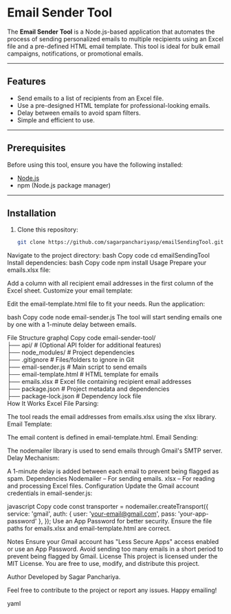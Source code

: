 # Email Sender Tool

The **Email Sender Tool** is a Node.js-based application that automates the process of sending personalized emails to multiple recipients using an Excel file and a pre-defined HTML email template. This tool is ideal for bulk email campaigns, notifications, or promotional emails.

---

## Features
- Send emails to a list of recipients from an Excel file.
- Use a pre-designed HTML template for professional-looking emails.
- Delay between emails to avoid spam filters.
- Simple and efficient to use.

---

## Prerequisites
Before using this tool, ensure you have the following installed:
- [Node.js](https://nodejs.org/)
- npm (Node.js package manager)

---

## Installation
1. Clone this repository:
   ```bash
   git clone https://github.com/sagarpanchariyasp/emailSendingTool.git
Navigate to the project directory:
bash
Copy code
cd emailSendingTool
Install dependencies:
bash
Copy code
npm install
Usage
Prepare your emails.xlsx file:

Add a column with all recipient email addresses in the first column of the Excel sheet.
Customize your email template:

Edit the email-template.html file to fit your needs.
Run the application:

bash
Copy code
node email-sender.js
The tool will start sending emails one by one with a 1-minute delay between emails.

File Structure
graphql
Copy code
email-sender-tool/ </br>
├── api/                 # (Optional API folder for additional features) </br>
├── node_modules/        # Project dependencies </br>
├── .gitignore           # Files/folders to ignore in Git </br>
├── email-sender.js      # Main script to send emails </br>
├── email-template.html  # HTML template for emails </br>
├── emails.xlsx          # Excel file containing recipient email addresses </br>
├── package.json         # Project metadata and dependencies </br>
├── package-lock.json    # Dependency lock file </br>
How It Works
Excel File Parsing:

The tool reads the email addresses from emails.xlsx using the xlsx library.
Email Template:

The email content is defined in email-template.html.
Email Sending:

The nodemailer library is used to send emails through Gmail's SMTP server.
Delay Mechanism:

A 1-minute delay is added between each email to prevent being flagged as spam.
Dependencies
Nodemailer – For sending emails.
xlsx – For reading and processing Excel files.
Configuration
Update the Gmail account credentials in email-sender.js:

javascript
Copy code
const transporter = nodemailer.createTransport({
  service: 'gmail',
  auth: {
    user: 'your-email@gmail.com',
    pass: 'your-app-password'
  },
});
Use an App Password for better security.
Ensure the file paths for emails.xlsx and email-template.html are correct.

Notes
Ensure your Gmail account has "Less Secure Apps" access enabled or use an App Password.
Avoid sending too many emails in a short period to prevent being flagged by Gmail.
License
This project is licensed under the MIT License. You are free to use, modify, and distribute this project.

Author
Developed by Sagar Panchariya.

Feel free to contribute to the project or report any issues. Happy emailing!

yaml


